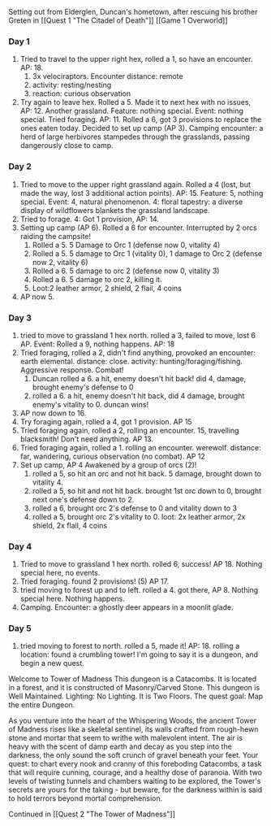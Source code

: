 Setting out from Elderglen, Duncan's hometown, after rescuing his brother Greten in [[Quest 1 "The Citadel of Death"]]
[[Game 1 Overworld]]
### Day 1
1. Tried to travel to the upper right hex, rolled a 1, so have an encounter. AP: 18.
	1. 3x velociraptors. Encounter distance: remote
	2. activity: resting/nesting
	3. reaction: curious observation
2. Try again to leave hex. Rolled a 5. Made it to next hex with no issues, AP: 12. Another grassland. Feature: nothing special. Event: nothing special. Tried foraging. AP: 11. Rolled a 6, got 3 provisions to replace the ones eaten today. Decided to set up camp (AP 3). Camping encounter: a herd of large herbivores stampedes through the grasslands, passing dangerously close to camp.
### Day 2
1. Tried to move to the upper right grassland again. Rolled a 4 (lost, but made the way, lost 3 additional action points). AP: 15. Feature: 5, nothing special. Event: 4, natural phenomenon. 4: floral tapestry: a diverse display of wildflowers blankets the grassland landscape.
2. Tried to forage. 4: Got 1 provision, AP: 14.
3. Setting up camp (AP 6). Rolled a 6 for encounter. Interrupted by 2 orcs raiding the campsite!
	1. Rolled a 5. 5 Damage to Orc 1 (defense now 0, vitality 4)
	2. Rolled a 5. 5 damage to Orc 1 (vitality 0), 1 damage to Orc 2 (defense now 2, vitality 6)
	3. Rolled a 6. 5 damage to orc 2 (defense now 0, vitality 3)
	4. Rolled a 6. 5 damage to orc 2, killing it.
	5. Loot:2 leather armor, 2 shield, 2 flail, 4 coins
4. AP now 5.
### Day 3
1. tried to move to grassland 1 hex north. rolled a 3, failed to move, lost 6 AP. Event: Rolled a 9, nothing happens. AP: 18
2. Tried foraging, rolled a 2, didn't find anything, provoked an encounter: earth elemental. distance: close. activity: hunting/foraging/fishing. Aggressive response. Combat!
	1. Duncan rolled a 6. a hit, enemy doesn't hit back! did 4, damage, brought enemy's defense to 0
	2. rolled a 6. a hit, enemy doesn't hit back, did 4 damage, brought enemy's vitality to 0. duncan wins!
3. AP now down to 16.
4. Try foraging again, rolled a 4, got 1 provision. AP 15
5. Tried foraging again, rolled a 2, rolling an encounter. 15, travelling blacksmith! Don't need anything. AP 13.
6. Tried foraging again, rolled a 1. rolling an encounter. werewolf. distance: far, wandering, curious observation (no combat). AP 12
7. Set up camp, AP 4 Awakened by a group of orcs (2)!
	1. rolled a 5, so hit an orc and not hit back. 5 damage, brought down to vitality 4.
	2. rolled a 5, so hit and not hit back. brought 1st orc down to 0, brought next one's defense down to 2.
	3. rolled a 6, brought orc 2's defense to 0 and vitality down to 3
	4. rolled a 5, brought orc 2's vitality to 0. loot: 2x leather armor, 2x shield, 2x flail, 4 coins
### Day 4
1. Tried to move to grassland 1 hex north. rolled 6, success! AP 18. Nothing special here, no events.
2. Tried foraging. found 2 provisions! (5) AP 17.
3. tried moving to forest up and to left. rolled a 4. got there, AP 8. Nothing special here. Nothing happens.
4. Camping. Encounter: a ghostly deer appears in a moonlit glade.
### Day 5
1. tried moving to forest to north. rolled a 5, made it! AP: 18. rolling a location: found a crumbling tower! I'm going to say it is a dungeon, and begin a new quest.

Welcome to Tower of Madness 
This dungeon is a Catacombs. It is located in a forest, and it is constructed of Masonry/Carved Stone.
This dungeon is Well Maintained. Lighting: No Lighting. It is Two Floors.
The quest goal: Map the entire Dungeon.

As you venture into the heart of the Whispering Woods, the ancient Tower of Madness rises like a skeletal sentinel, its walls crafted from rough-hewn stone and mortar that seem to writhe with malevolent intent. The air is heavy with the scent of damp earth and decay as you step into the darkness, the only sound the soft crunch of gravel beneath your feet. Your quest: to chart every nook and cranny of this foreboding Catacombs, a task that will require cunning, courage, and a healthy dose of paranoia. With two levels of twisting tunnels and chambers waiting to be explored, the Tower's secrets are yours for the taking - but beware, for the darkness within is said to hold terrors beyond mortal comprehension.️

Continued in [[Quest 2 "The Tower of Madness"]]